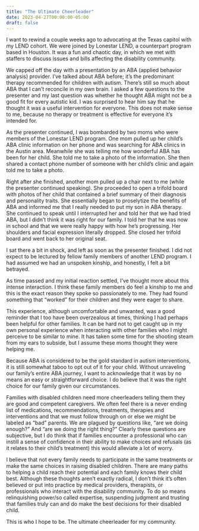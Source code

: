 ```yaml
---
title: "The Ultimate Cheerleader"
date: 2023-04-27T00:00:00-05:00
draft: false
---
```


I want to rewind a couple weeks ago to advocating at the Texas capitol with my LEND cohort. We were joined by Lonestar LEND, a counterpart program based in Houston. It was a fun and chaotic day, in which we met with staffers to discuss issues and bills affecting the disability community.

We capped off the day with a presentation by an ABA (applied behavior analysis) provider. I’ve talked about ABA before; it’s the predominant therapy recommended for children with autism. There’s still so much about ABA that I can’t reconcile in my own brain. I asked a few questions to the presenter and my last question was whether he thought ABA might not be a good fit for every autistic kid. I was surprised to hear him say that he thought it was a useful intervention for everyone. This does not make sense to me, because no therapy or treatment is effective for everyone it’s intended for.

As the presenter continued, I was bombarded by two moms who were members of the Lonestar LEND program. One mom pulled up her child’s ABA clinic information on her phone and was searching for ABA clinics in the Austin area. Meanwhile she was telling me how wonderful ABA has been for her child. She told me to take a photo of the information. She then shared a contact phone number of someone with her child’s clinic and again told me to take a photo.

Right after she finished, another mom pulled up a chair next to me (while the presenter continued speaking). She proceeded to open a trifold board with photos of her child that contained a brief summary of their diagnosis and personality traits. She essentially began to proselytize the benefits of ABA and informed me that I really needed to put my son in ABA therapy. She continued to speak until I interrupted her and told her that we had tried ABA, but I didn’t think it was right for our family. I told her that he was now in school and that we were really happy with how he’s progressing. Her shoulders and facial expression literally dropped. She closed her trifold board and went back to her original seat.

I sat there a bit in shock, and left as soon as the presenter finished. I did not expect to be lectured by fellow family members of another LEND program. I had assumed we had an unspoken kinship, and honestly, I felt a bit betrayed.

As time passed and my initial reaction settled, I’ve thought more about this intense interaction. I think these family members do feel a kinship to me and this is the exact reason they spoke so passionately to me. They had found something that “worked” for their children and they were eager to share.

This experience, although uncomfortable and unwanted, was a good reminder that I too have been overzealous at times, thinking I had perhaps been helpful for other families. It can be hard not to get caught up in my own personal experience when interacting with other families who I might perceive to be similar to mine. It has taken some time for the shooting steam from my ears to subside, but I assume these moms thought they were helping me.

Because ABA is considered to be the gold standard in autism interventions, it is still somewhat taboo to opt out of it for your child. Without unraveling our family’s entire ABA journey, I want to acknowledge that it was by no means an easy or straightforward choice. I do believe that it was the right choice for our family given our circumstances.

Families with disabled children need more cheerleaders telling them they are good and competent caregivers. We often feel there is a never ending list of medications, recommendations, treatments, therapies and interventions and that we must follow through on or else we might be labeled as “bad” parents. We are plagued by questions like, “are we doing enough?” And “are we doing the right thing?” Clearly these questions are subjective, but I do think that if families encounter a professional who can instill a sense of confidence in their ability to make choices and refusals (as it relates to their child’s treatment) this would alleviate a lot of worry.

I believe that not every family needs to participate in the same treatments or make the same choices in raising disabled children. There are many paths to helping a child reach their potential and each family knows their child best. Although these thoughts aren’t exactly radical, I don’t think it’s often believed or put into practice by medical providers, therapists, or professionals who interact with the disability community. To do so means relinquishing power/so called expertise, suspending judgment and trusting that families truly can and do make the best decisions for their disabled child.

This is who I hope to be. The ultimate cheerleader for my community.
